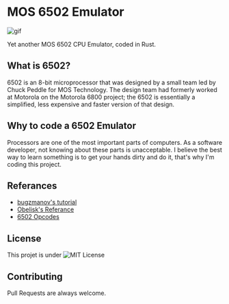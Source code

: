 # MOS 6502 Emulator

![gif](https://media.giphy.com/media/l0HUpt2s9Pclgt9Vm/giphy.gif)

Yet another MOS 6502 CPU Emulator, coded in Rust.

## What is 6502?

6502 is an 8-bit microprocessor that was designed by a small team led by Chuck Peddle for MOS Technology. The design team had formerly worked at Motorola on the Motorola 6800 project; the 6502 is essentially a simplified, less expensive and faster version of that design.

## Why to code a 6502 Emulator

Processors are one of the most important parts of computers. As a software developer, not knowing about these parts is unacceptable. I believe the best way to learn something is to get your hands dirty and do it, that's why I'm coding this project.

## Referances

* [bugzmanov's tutorial](https://bugzmanov.github.io/nes_ebook/index.html)
* [Obelisk's Referance](http://www.obelisk.me.uk/6502/reference.html)
* [6502 Opcodes](http://www.6502.org/tutorials/6502opcodes.html)

## License

This projet is under ![MIT](https://github.com/lvntky/MOS_6502_EMU/blob/master/LICENSE) License

## Contributing

Pull Requests are always welcome.